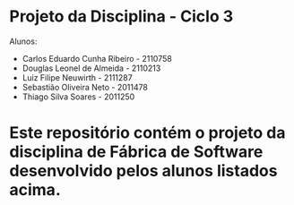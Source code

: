 # Projeto da Disciplina - Ciclo 3

Alunos:

- Carlos Eduardo Cunha Ribeiro - 2110758
- Douglas Leonel de Almeida - 2110213
- Luiz Filipe Neuwirth - 2111287
- Sebastião Oliveira Neto - 2011478
- Thiago Silva Soares - 2011250

# Este repositório contém o projeto da disciplina de Fábrica de Software desenvolvido pelos alunos listados acima.
